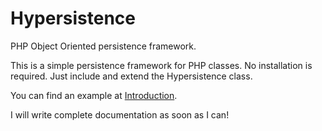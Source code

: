 Hypersistence
=============

PHP Object Oriented persistence framework.

This is a simple persistence framework for PHP classes.
No installation is required. Just include and extend the Hypersistence class.

You can find an example at <a href="https://github.com/mateusfornari/Hypersistence/wiki/Introduction">Introduction</a>.

I will write complete documentation as soon as I can!
